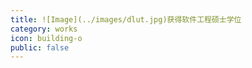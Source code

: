 ```yaml
---
title: ![Image](../images/dlut.jpg)获得软件工程硕士学位
category: works
icon: building-o
public: false
---
```


